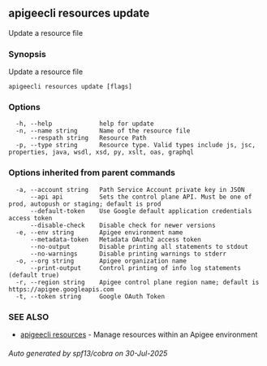 ## apigeecli resources update

Update a resource file

### Synopsis

Update a resource file

```
apigeecli resources update [flags]
```

### Options

```
  -h, --help             help for update
  -n, --name string      Name of the resource file
      --respath string   Resource Path
  -p, --type string      Resource type. Valid types include js, jsc, properties, java, wsdl, xsd, py, xslt, oas, graphql
```

### Options inherited from parent commands

```
  -a, --account string   Path Service Account private key in JSON
      --api api          Sets the control plane API. Must be one of prod, autopush or staging; default is prod
      --default-token    Use Google default application credentials access token
      --disable-check    Disable check for newer versions
  -e, --env string       Apigee environment name
      --metadata-token   Metadata OAuth2 access token
      --no-output        Disable printing all statements to stdout
      --no-warnings      Disable printing warnings to stderr
  -o, --org string       Apigee organization name
      --print-output     Control printing of info log statements (default true)
  -r, --region string    Apigee control plane region name; default is https://apigee.googleapis.com
  -t, --token string     Google OAuth Token
```

### SEE ALSO

* [apigeecli resources](apigeecli_resources.md)	 - Manage resources within an Apigee environment

###### Auto generated by spf13/cobra on 30-Jul-2025
